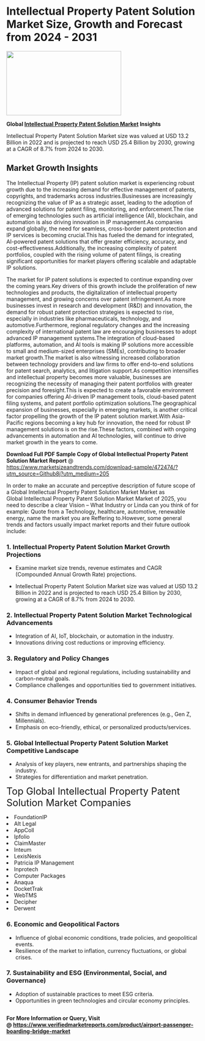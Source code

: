 <H1>Intellectual Property Patent Solution Market Size, Growth and Forecast from 2024 - 2031</H1><img class="aligncenter size-medium wp-image-584254" src="https://thirdeyenews.in/wp-content/uploads/2024/09/Global-Market-Research-300x168.jpeg" alt="" width="300" height="168" /><p><strong>Global&nbsp;<a href="https://www.marketsizeandtrends.com/download-sample/472474/?utm_source=Github8j?utm_medium=205">Intellectual Property Patent Solution Market</a> Insights</strong></p><p>Intellectual Property Patent Solution Market size was valued at USD 13.2 Billion in 2022 and is projected to reach USD 25.4 Billion by 2030, growing at a CAGR of 8.7% from 2024 to 2030.</p><p><h2>Market Growth Insights</h2> <p>The Intellectual Property (IP) patent solution market is experiencing robust growth due to the increasing demand for effective management of patents, copyrights, and trademarks across industries.Businesses are increasingly recognizing the value of IP as a strategic asset, leading to the adoption of advanced solutions for patent filing, monitoring, and enforcement.The rise of emerging technologies such as artificial intelligence (AI), blockchain, and automation is also driving innovation in IP management.As companies expand globally, the need for seamless, cross-border patent protection and IP services is becoming crucial.This has fueled the demand for integrated, AI-powered patent solutions that offer greater efficiency, accuracy, and cost-effectiveness.Additionally, the increasing complexity of patent portfolios, coupled with the rising volume of patent filings, is creating significant opportunities for market players offering scalable and adaptable IP solutions.</p> <p>The market for IP patent solutions is expected to continue expanding over the coming years.Key drivers of this growth include the proliferation of new technologies and products, the digitalization of intellectual property management, and growing concerns over patent infringement.As more businesses invest in research and development (R&D) and innovation, the demand for robust patent protection strategies is expected to rise, especially in industries like pharmaceuticals, technology, and automotive.Furthermore, regional regulatory changes and the increasing complexity of international patent law are encouraging businesses to adopt advanced IP management systems.The integration of cloud-based platforms, automation, and AI tools is making IP solutions more accessible to small and medium-sized enterprises (SMEs), contributing to broader market growth.The market is also witnessing increased collaboration between technology providers and law firms to offer end-to-end solutions for patent search, analytics, and litigation support.As competition intensifies and intellectual property becomes more valuable, businesses are recognizing the necessity of managing their patent portfolios with greater precision and foresight.This is expected to create a favorable environment for companies offering AI-driven IP management tools, cloud-based patent filing systems, and patent portfolio optimization solutions.The geographical expansion of businesses, especially in emerging markets, is another critical factor propelling the growth of the IP patent solution market.With Asia-Pacific regions becoming a key hub for innovation, the need for robust IP management solutions is on the rise.These factors, combined with ongoing advancements in automation and AI technologies, will continue to drive market growth in the years to come.<p><span class=""><strong>Download Full PDF Sample Copy of Global Intellectual Property Patent Solution Market Report</strong> @ <a href="https://www.marketsizeandtrends.com/download-sample/472474/?utm_source=Github8j?utm_medium=205" target="_blank">https://www.marketsizeandtrends.com/download-sample/472474/?utm_source=Github8j?utm_medium=205</a></span></p><p>In order to make an accurate and perceptive description of future scope of a Global&nbsp;Intellectual Property Patent Solution Market Market as Global&nbsp;Intellectual Property Patent Solution Market Market of 2025, you need to describe a clear Vision &ndash; What Industry or Linda can you think of for example: Quote from a Technology, healthcare, automotive, renewable energy, name the market you are Reffering to.However, some general trends and factors usually impact market reports and their future outlook include:</p><h3>1.&nbsp;<strong>Intellectual Property Patent Solution Market Growth Projections</strong></h3><ul><li>Examine market size trends, revenue estimates and CAGR (Compounded Annual Growth Rate) projections.</li><li><p>Intellectual Property Patent Solution Market size was valued at USD 13.2 Billion in 2022 and is projected to reach USD 25.4 Billion by 2030, growing at a CAGR of 8.7% from 2024 to 2030.</p></li></ul><h3>2.&nbsp;<strong>Intellectual Property Patent Solution Market Technological Advancements</strong></h3><ul><li>Integration of AI, IoT, blockchain, or automation in the industry.</li><li>Innovations driving cost reductions or improving efficiency.</li></ul><h3>3.&nbsp;<strong>Regulatory and Policy Changes</strong></h3><ul><li>Impact of global and regional regulations, including sustainability and carbon-neutral goals.</li><li>Compliance challenges and opportunities tied to government initiatives.</li></ul><h3>4.&nbsp;<strong>Consumer Behavior Trends</strong></h3><ul><li>Shifts in demand influenced by generational preferences (e.g., Gen Z, Millennials).</li><li>Emphasis on eco-friendly, ethical, or personalized products/services.</li></ul><h3>5.&nbsp;<strong>Global Intellectual Property Patent Solution Market Competitive Landscape</strong></h3><ul><li>Analysis of key players, new entrants, and partnerships shaping the industry.</li><li>Strategies for differentiation and market penetration.</li></ul><p data-pm-slice="1 1 []"><span style="color: inherit; font-family: inherit; font-size: 25px;">Top Global Intellectual Property Patent Solution Market Companies</span></p><div class="" data-test-id=""><p><li>FoundationIP</li><li> Alt Legal</li><li> AppColl</li><li> Ipfolio</li><li> ClaimMaster</li><li> Inteum</li><li> LexisNexis</li><li> Patricia IP Management</li><li> Inprotech</li><li> Computer Packages</li><li> Anaqua</li><li> DocketTrak</li><li> WebTMS</li><li> Decipher</li><li> Derwent</li></p></div><h3>6.&nbsp;<strong>Economic and Geopolitical Factors</strong></h3><ul><li>Influence of global economic conditions, trade policies, and geopolitical events.</li><li>Resilience of the market to inflation, currency fluctuations, or global crises.</li></ul><h3>7.&nbsp;<strong>Sustainability and ESG (Environmental, Social, and Governance)</strong></h3><ul><li>Adoption of sustainable practices to meet ESG criteria.</li><li>Opportunities in green technologies and circular economy principles.</li></ul><h2><strong style="font-size: 14px;">For More Information or Query, Visit @&nbsp;</strong><a style="background-color: #ffffff; font-size: 14px;" href="https://www.marketsizeandtrends.com/report/intellectual-property-patent-solution-market/" target="_blank">https://www.verifiedmarketreports.com/product/airport-passenger-boarding-bridge-market</a></h2>